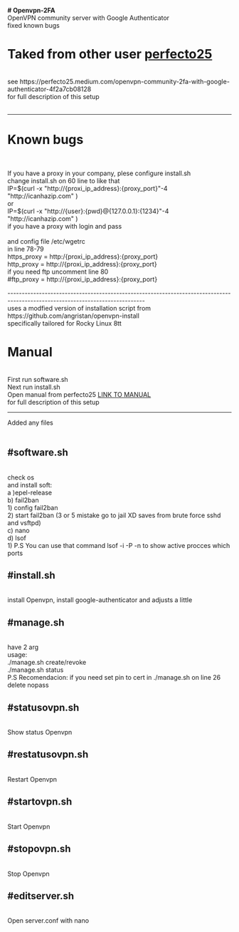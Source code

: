 <strong># Openvpn-2FA</strong></br>
OpenVPN community server with Google Authenticator</br>
fixed known bugs 


<h1 id="custom-id">Taked from other user <a href='https://github.com/perfecto25/openvpn_2fa'>perfecto25</a></h1></br>
see https://perfecto25.medium.com/openvpn-community-2fa-with-google-authenticator-4f2a7cb08128</br>
for full description of this setup</br>
</br>

------------------------------------------------------------------------------------------------------------------------------
<h1>Known bugs</h1></br>
<p> If you have a proxy in your company, plese configure install.sh</br>
 change install.sh on 60 line to like that </br> 
 IP=$(curl -x "http://{proxi_ip_address}:{proxy_port}"-4 "http://icanhazip.com" )</br>
 or</br>
 IP=$(curl -x "http://{user}:{pwd}@{127.0.0.1}:{1234}"-4 "http://icanhazip.com" )</br>
 if you have a proxy with login and pass </br>
 </br>
and config file /etc/wgetrc</br>
in line 78-79</br>
https_proxy = http:/{proxi_ip_address}:{proxy_port}</br>
http_proxy = http://{proxi_ip_address}:{proxy_port}</br>
if you need ftp uncomment line 80</br>
#ftp_proxy = http://{proxi_ip_address}:{proxy_port}</br>


</p>
------------------------------------------------------------------------------------------------------------------------------

</br>
uses a modfied version of installation script from https://github.com/angristan/openvpn-install</br>
specifically tailored for Rocky Linux 8tt</br>


<h1 id="custom-id"><strong>Manual </strong></h1></br>
 First run software.sh </br>
 Next run install.sh </br>
 Open manual from perfecto25 <a href='https://perfecto25.medium.com/openvpn-community-2fa-with-google-authenticator-4f2a7cb08128'>LINK TO MANUAL</a> </br>
 for full description of this setup </br>
 
------------------------------------------------------------------------------------------------------------------------
 Added any files</br>
 </br>
 <h2><strong>#software.sh</strong></h2></br>
  check os</br>
  and install soft:</br>
    a )epel-release</br>
    b) fail2ban</br>
      1) config fail2ban</br>
      2) start fail2ban (3 or 5 mistake go to jail XD saves from brute force sshd and vsftpd) </br>
    c) nano </br>
    d) lsof </br>
      1) P.S You can use that command  lsof -i -P -n to show active procces which ports </br>
      
 <h2><strong>#install.sh</strong></h2></br>
  install Openvpn, install google-authenticator and adjusts a little</br>
  
 <h2><strong>#manage.sh</strong></h2></br>
  have 2 arg</br>
  usage:</br>
   ./manage.sh create/revoke <username></br>
  ./manage.sh status</br>
P.S Recomendacion: 
  if you need set pin to cert in ./manage.sh on line 26 delete <a class='redwords'>nopass</a>
  
 

 <h2><strong>#statusovpn.sh</strong></h2></br>
 Show status Openvpn
 
 <h2><strong>#restatusovpn.sh</strong></h2></br>
 Restart Openvpn

 <h2><strong>#startovpn.sh</strong></h2></br>
 Start Openvpn

 <h2><strong>#stopovpn.sh</strong></h2></br>
 Stop Openvpn

 <h2><strong>#editserver.sh</strong></h2></br>
  Open server.conf with nano 
